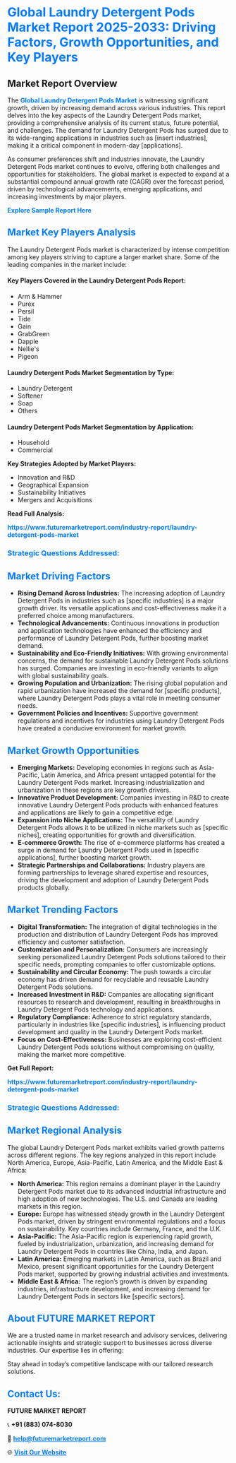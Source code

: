 <h1 style="color: #007BFF;">Global Laundry Detergent Pods Market Report 2025-2033: Driving Factors, Growth Opportunities, and Key Players</h1>

<section id="overview">
<h2>Market Report Overview</h2>
<p>The <a href="https://www.futuremarketreport.com/industry-report/laundry-detergent-pods-market" style="color: #007BFF; text-decoration: none;"><strong>Global Laundry Detergent Pods Market</strong></a> is witnessing significant growth, driven by increasing demand across various industries. This report delves into the key aspects of the Laundry Detergent Pods market, providing a comprehensive analysis of its current status, future potential, and challenges. The demand for Laundry Detergent Pods has surged due to its wide-ranging applications in industries such as [insert industries], making it a critical component in modern-day [applications].</p>
<p>As consumer preferences shift and industries innovate, the Laundry Detergent Pods market continues to evolve, offering both challenges and opportunities for stakeholders. The global market is expected to expand at a substantial compound annual growth rate (CAGR) over the forecast period, driven by technological advancements, emerging applications, and increasing investments by major players.</p>
</section>

<section id="overview">
<p><a href="https://www.futuremarketreport.com/request-sample/reportId=59970" style="color: #007BFF; text-decoration: none;"><strong>Explore Sample Report Here</strong></a></p>
</section>

<section id="key-players">
<h2 style="color: #007BFF;">Market Key Players Analysis</h2>
<p>The Laundry Detergent Pods market is characterized by intense competition among key players striving to capture a larger market share. Some of the leading companies in the market include:</p>
<h4>Key Players Covered in the Laundry Detergent Pods Report:</h4>
<ul><li>Arm &amp; Hammer</li><li>Purex</li><li>Persil</li><li>Tide</li><li>Gain</li><li>GrabGreen</li><li>Dapple</li><li>Nellie&#039;s</li><li>Pigeon</li></ul>
<h4>Laundry Detergent Pods Market Segmentation by Type:</h4>
<ul><li>Laundry Detergent</li><li>Softener</li><li>Soap</li><li>Others</li></ul>

<h4>Laundry Detergent Pods Market Segmentation by Application:</h4>
<ul><li>Household</li><li>Commercial</li></ul>
<p><strong>Key Strategies Adopted by Market Players:</strong></p>
<ul>
<li>Innovation and R&D</li>
<li>Geographical Expansion</li>
<li>Sustainability Initiatives</li>
<li>Mergers and Acquisitions</li>
</ul>
</section>

<section>
<p><strong>Read Full Analysis: </strong></p><a href="https://www.futuremarketreport.com/industry-report/laundry-detergent-pods-market" style="color: #007BFF; text-decoration: none;"><strong>https://www.futuremarketreport.com/industry-report/laundry-detergent-pods-market</strong></a>
<h3 style="color: #007BFF;">Strategic Questions Addressed:</h3>
</section>

<section id="driving-factors">
<h2 style="color: #007BFF;">Market Driving Factors</h2>
<ul>
<li><strong>Rising Demand Across Industries:</strong> The increasing adoption of Laundry Detergent Pods in industries such as [specific industries] is a major growth driver. Its versatile applications and cost-effectiveness make it a preferred choice among manufacturers.</li>
<li><strong>Technological Advancements:</strong> Continuous innovations in production and application technologies have enhanced the efficiency and performance of Laundry Detergent Pods, further boosting market demand.</li>
<li><strong>Sustainability and Eco-Friendly Initiatives:</strong> With growing environmental concerns, the demand for sustainable Laundry Detergent Pods solutions has surged. Companies are investing in eco-friendly variants to align with global sustainability goals.</li>
<li><strong>Growing Population and Urbanization:</strong> The rising global population and rapid urbanization have increased the demand for [specific products], where Laundry Detergent Pods plays a vital role in meeting consumer needs.</li>
<li><strong>Government Policies and Incentives:</strong> Supportive government regulations and incentives for industries using Laundry Detergent Pods have created a conducive environment for market growth.</li>
</ul>
</section>

<section id="growth-opportunities">
<h2 style="color: #007BFF;">Market Growth Opportunities</h2>
<ul>
<li><strong>Emerging Markets:</strong> Developing economies in regions such as Asia-Pacific, Latin America, and Africa present untapped potential for the Laundry Detergent Pods market. Increasing industrialization and urbanization in these regions are key growth drivers.</li>
<li><strong>Innovative Product Development:</strong> Companies investing in R&D to create innovative Laundry Detergent Pods products with enhanced features and applications are likely to gain a competitive edge.</li>
<li><strong>Expansion into Niche Applications:</strong> The versatility of Laundry Detergent Pods allows it to be utilized in niche markets such as [specific niches], creating opportunities for growth and diversification.</li>
<li><strong>E-commerce Growth:</strong> The rise of e-commerce platforms has created a surge in demand for Laundry Detergent Pods used in [specific applications], further boosting market growth.</li>
<li><strong>Strategic Partnerships and Collaborations:</strong> Industry players are forming partnerships to leverage shared expertise and resources, driving the development and adoption of Laundry Detergent Pods products globally.</li>
</ul>
</section>

<section id="trending-factors">
<h2 style="color: #007BFF;">Market Trending Factors</h2>
<ul>
<li><strong>Digital Transformation:</strong> The integration of digital technologies in the production and distribution of Laundry Detergent Pods has improved efficiency and customer satisfaction.</li>
<li><strong>Customization and Personalization:</strong> Consumers are increasingly seeking personalized Laundry Detergent Pods solutions tailored to their specific needs, prompting companies to offer customizable options.</li>
<li><strong>Sustainability and Circular Economy:</strong> The push towards a circular economy has driven demand for recyclable and reusable Laundry Detergent Pods solutions.</li>
<li><strong>Increased Investment in R&D:</strong> Companies are allocating significant resources to research and development, resulting in breakthroughs in Laundry Detergent Pods technology and applications.</li>
<li><strong>Regulatory Compliance:</strong> Adherence to strict regulatory standards, particularly in industries like [specific industries], is influencing product development and quality in the Laundry Detergent Pods market.</li>
<li><strong>Focus on Cost-Effectiveness:</strong> Businesses are exploring cost-efficient Laundry Detergent Pods solutions without compromising on quality, making the market more competitive.</li>
</ul>
</section>

<section>
<p><strong>Get Full Report: </strong></p><a href="https://www.futuremarketreport.com/industry-report/laundry-detergent-pods-market" style="color: #007BFF; text-decoration: none;"><strong>https://www.futuremarketreport.com/industry-report/laundry-detergent-pods-market</strong></a>
<h3 style="color: #007BFF;">Strategic Questions Addressed:</h3>
</section>


<section id="regional-analysis">
<h2 style="color: #007BFF;">Market Regional Analysis</h2>
<p>The global Laundry Detergent Pods market exhibits varied growth patterns across different regions. The key regions analyzed in this report include North America, Europe, Asia-Pacific, Latin America, and the Middle East & Africa:</p>
<ul>
<li><strong>North America:</strong> This region remains a dominant player in the Laundry Detergent Pods market due to its advanced industrial infrastructure and high adoption of new technologies. The U.S. and Canada are leading markets in this region.</li>
<li><strong>Europe:</strong> Europe has witnessed steady growth in the Laundry Detergent Pods market, driven by stringent environmental regulations and a focus on sustainability. Key countries include Germany, France, and the U.K.</li>
<li><strong>Asia-Pacific:</strong> The Asia-Pacific region is experiencing rapid growth, fueled by industrialization, urbanization, and increasing demand for Laundry Detergent Pods in countries like China, India, and Japan.</li>
<li><strong>Latin America:</strong> Emerging markets in Latin America, such as Brazil and Mexico, present significant opportunities for the Laundry Detergent Pods market, supported by growing industrial activities and investments.</li>
<li><strong>Middle East & Africa:</strong> The region’s growth is driven by expanding industries, infrastructure development, and increasing demand for Laundry Detergent Pods in sectors like [specific sectors].</li>
</ul>
</section>

<footer>
<h2 style="color: #007BFF;">About FUTURE MARKET REPORT</h2>
<p>We are a trusted name in market research and advisory services, delivering actionable insights and strategic support to businesses across diverse industries. Our expertise lies in offering:</p>

<p>Stay ahead in today’s competitive landscape with our tailored research solutions.</p>

<h2 style="color: #007BFF;">Contact Us:</h2>
<p><strong>FUTURE MARKET REPORT</strong></p>
<p>📞 <strong>+91 (883) 074-8030</strong></p>
<p>📧 <strong><a href="mailto:help@futuremarketreport.com" style="color: #007BFF;">help@futuremarketreport.com</a></strong></p>
<p>🌐 <strong><a href="https://www.futuremarketreport.com/" style="color: #007BFF;">Visit Our Website</a></strong></p>
</footer>